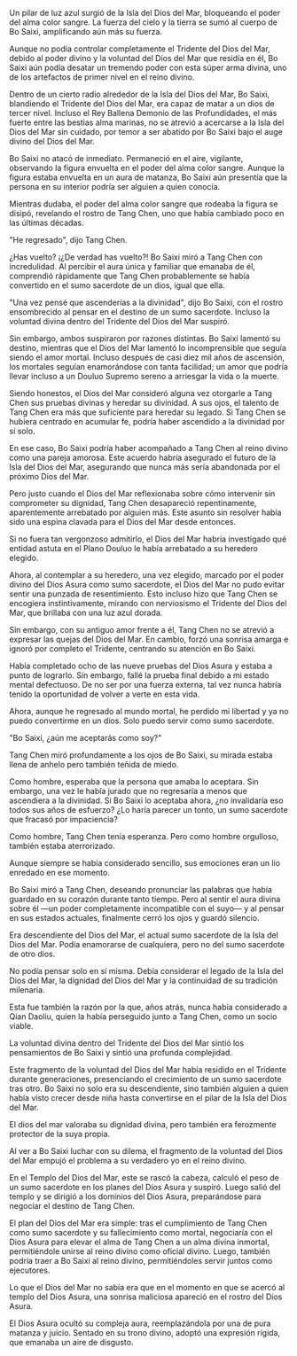
Un pilar de luz azul surgió de la Isla del Dios del Mar, bloqueando el poder del alma color sangre. La fuerza del cielo y la tierra se sumó al cuerpo de Bo Saixi, amplificando aún más su fuerza.

Aunque no podía controlar completamente el Tridente del Dios del Mar, debido al poder divino y la voluntad del Dios del Mar que residía en él, Bo Saixi aún podía desatar un tremendo poder con esta súper arma divina, uno de los artefactos de primer nivel en el reino divino.

Dentro de un cierto radio alrededor de la Isla del Dios del Mar, Bo Saixi, blandiendo el Tridente del Dios del Mar, era capaz de matar a un dios de tercer nivel. Incluso el Rey Ballena Demonio de las Profundidades, el más fuerte entre las bestias alma marinas, no se atrevió a acercarse a la Isla del Dios del Mar sin cuidado, por temor a ser abatido por Bo Saixi bajo el auge divino del Dios del Mar.

Bo Saixi no atacó de inmediato. Permaneció en el aire, vigilante, observando la figura envuelta en el poder del alma color sangre. Aunque la figura estaba envuelta en un aura de matanza, Bo Saixi aún presentía que la persona en su interior podría ser alguien a quien conocía.

Mientras dudaba, el poder del alma color sangre que rodeaba la figura se disipó, revelando el rostro de Tang Chen, uno que había cambiado poco en las últimas décadas.

"He regresado", dijo Tang Chen.

¿Has vuelto? ¡¿De verdad has vuelto?! Bo Saixi miró a Tang Chen con incredulidad. Al percibir el aura única y familiar que emanaba de él, comprendió rápidamente que Tang Chen probablemente se había convertido en el sumo sacerdote de un dios, igual que ella.

"Una vez pensé que ascenderías a la divinidad", dijo Bo Saixi, con el rostro ensombrecido al pensar en el destino de un sumo sacerdote. Incluso la voluntad divina dentro del Tridente del Dios del Mar suspiró.

Sin embargo, ambos suspiraron por razones distintas. Bo Saixi lamentó su destino, mientras que el Dios del Mar lamentó lo incomprensible que seguía siendo el amor mortal. Incluso después de casi diez mil años de ascensión, los mortales seguían enamorándose con tanta facilidad; un amor que podría llevar incluso a un Douluo Supremo sereno a arriesgar la vida o la muerte.

Siendo honestos, el Dios del Mar consideró alguna vez otorgarle a Tang Chen sus pruebas divinas y heredar su divinidad. A sus ojos, el talento de Tang Chen era más que suficiente para heredar su legado. Si Tang Chen se hubiera centrado en acumular fe, podría haber ascendido a la divinidad por sí solo.

En ese caso, Bo Saixi podría haber acompañado a Tang Chen al reino divino como una pareja amorosa. Este acuerdo habría asegurado el futuro de la Isla del Dios del Mar, asegurando que nunca más sería abandonada por el próximo Dios del Mar.

Pero justo cuando el Dios del Mar reflexionaba sobre cómo intervenir sin comprometer su dignidad, Tang Chen desapareció repentinamente, aparentemente arrebatado por alguien más. Este asunto sin resolver había sido una espina clavada para el Dios del Mar desde entonces.

Si no fuera tan vergonzoso admitirlo, el Dios del Mar habría investigado qué entidad astuta en el Plano Douluo le había arrebatado a su heredero elegido.

Ahora, al contemplar a su heredero, una vez elegido, marcado por el poder divino del Dios Asura como sumo sacerdote, el Dios del Mar no pudo evitar sentir una punzada de resentimiento. Esto incluso hizo que Tang Chen se encogiera instintivamente, mirando con nerviosismo el Tridente del Dios del Mar, que brillaba con una luz azul dorada.

Sin embargo, con su antiguo amor frente a él, Tang Chen no se atrevió a expresar las quejas del Dios del Mar. En cambio, forzó una sonrisa amarga e ignoró por completo el Tridente, centrando su atención en Bo Saixi.

Había completado ocho de las nueve pruebas del Dios Asura y estaba a punto de lograrlo. Sin embargo, fallé la prueba final debido a mi estado mental defectuoso. De no ser por una fuerza externa, tal vez nunca habría tenido la oportunidad de volver a verte en esta vida.

Ahora, aunque he regresado al mundo mortal, he perdido mi libertad y ya no puedo convertirme en un dios. Solo puedo servir como sumo sacerdote.

"Bo Saixi, ¿aún me aceptarás como soy?"

Tang Chen miró profundamente a los ojos de Bo Saixi, su mirada estaba llena de anhelo pero también teñida de miedo.

Como hombre, esperaba que la persona que amaba lo aceptara. Sin embargo, una vez le había jurado que no regresaría a menos que ascendiera a la divinidad. Si Bo Saixi lo aceptaba ahora, ¿no invalidaría eso todos sus años de esfuerzo? ¿Lo haría parecer un tonto, un sumo sacerdote que fracasó por impaciencia?

Como hombre, Tang Chen tenía esperanza. Pero como hombre orgulloso, también estaba aterrorizado.

Aunque siempre se había considerado sencillo, sus emociones eran un lío enredado en ese momento.

Bo Saixi miró a Tang Chen, deseando pronunciar las palabras que había guardado en su corazón durante tanto tiempo. Pero al sentir el aura divina sobre él —un poder completamente incompatible con el suyo— y al pensar en sus estados actuales, finalmente cerró los ojos y guardó silencio.

Era descendiente del Dios del Mar, el actual sumo sacerdote de la Isla del Dios del Mar. Podía enamorarse de cualquiera, pero no del sumo sacerdote de otro dios.

No podía pensar solo en sí misma. Debía considerar el legado de la Isla del Dios del Mar, la dignidad del Dios del Mar y la continuidad de su tradición milenaria.

Esta fue también la razón por la que, años atrás, nunca había considerado a Qian Daoliu, quien la había perseguido junto a Tang Chen, como un socio viable.

La voluntad divina dentro del Tridente del Dios del Mar sintió los pensamientos de Bo Saixi y sintió una profunda complejidad.

Este fragmento de la voluntad del Dios del Mar había residido en el Tridente durante generaciones, presenciando el crecimiento de un sumo sacerdote tras otro. Bo Saixi no solo era su descendiente, sino también alguien a quien había visto crecer desde niña hasta convertirse en el pilar de la Isla del Dios del Mar.

El dios del mar valoraba su dignidad divina, pero también era ferozmente protector de la suya propia.

Al ver a Bo Saixi luchar con su dilema, el fragmento de la voluntad del Dios del Mar empujó el problema a su verdadero yo en el reino divino.

En el Templo del Dios del Mar, este se rascó la cabeza, calculó el peso de un sumo sacerdote en los planes del Dios Asura y suspiró. Luego salió del templo y se dirigió a los dominios del Dios Asura, preparándose para negociar el destino de Tang Chen.

El plan del Dios del Mar era simple: tras el cumplimiento de Tang Chen como sumo sacerdote y su fallecimiento como mortal, negociaría con el Dios Asura para elevar el alma de Tang Chen a un alma divina inmortal, permitiéndole unirse al reino divino como oficial divino. Luego, también podría traer a Bo Saixi al reino divino, permitiéndoles servir juntos como ejecutores.

Lo que el Dios del Mar no sabía era que en el momento en que se acercó al templo del Dios Asura, una sonrisa maliciosa apareció en el rostro del Dios Asura.

El Dios Asura ocultó su compleja aura, reemplazándola por una de pura matanza y juicio. Sentado en su trono divino, adoptó una expresión rígida, que emanaba un aire de disgusto.